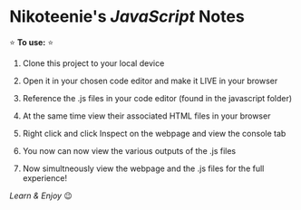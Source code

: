 # Nikoteenie's _JavaScript_ Notes


⭐️ **To use:** ⭐️

 1. Clone this project to your local device

 2. Open it in your chosen code editor and make it LIVE in your browser

 3. Reference the .js files in your code editor (found in the javascript folder)
 
 4. At the same time view their associated HTML files in your browser

 5. Right click and click Inspect on the webpage and view the console tab
 
 6. You now can now view the various outputs of the .js files 
 
 7. Now simultneously view the webpage and the .js files for the full experience!

   _Learn & Enjoy_ 😉



